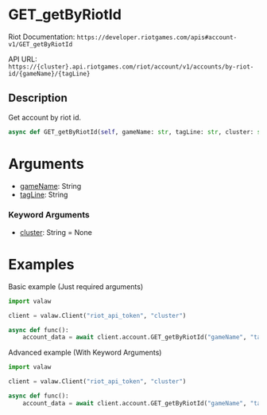 # GET_getByRiotId
Riot Documentation: `https://developer.riotgames.com/apis#account-v1/GET_getByRiotId`

API URL: `https://{cluster}.api.riotgames.com/riot/account/v1/accounts/by-riot-id/{gameName}/{tagLine}`
## Description
Get account by riot id.
```py
async def GET_getByRiotId(self, gameName: str, tagLine: str, cluster: str = None) -> dict:
```
# Arguments
- [gameName](https://github.com/Jet612/valaw/tree/main/docs/glossary.md#gamename): String
- [tagLine](https://github.com/Jet612/valaw/tree/main/docs/glossary.md#tagline): String
### Keyword Arguments
- [cluster](https://github.com/Jet612/valaw/tree/main/docs/glossary.md#clusters): String = None
# Examples
Basic example (Just required arguments)
```py
import valaw

client = valaw.Client("riot_api_token", "cluster")

async def func():
    account_data = await client.account.GET_getByRiotId("gameName", "tagLine")
```
Advanced example (With Keyword Arguments)
```py
import valaw

client = valaw.Client("riot_api_token", "cluster")

async def func():
    account_data = await client.account.GET_getByRiotId("gameName", "tagLine", cluster="cluster")
```